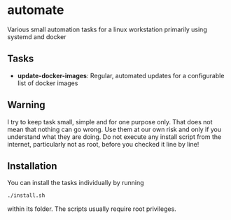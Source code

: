 # automate
Various small automation tasks for a linux workstation primarily using systemd and docker

## Tasks
- **update-docker-images**: Regular, automated updates for a configurable list of docker images 

## Warning
I try to keep task small, simple and for one purpose only. That does not mean that nothing
can go wrong. Use them at our own risk and only if you understand what they are doing.
Do not execute any install script from the internet, particularly not as root, before you 
checked it line by line!

## Installation
You can install the tasks individually by running
```bash
./install.sh
```
within its folder. The scripts usually require root privileges.
